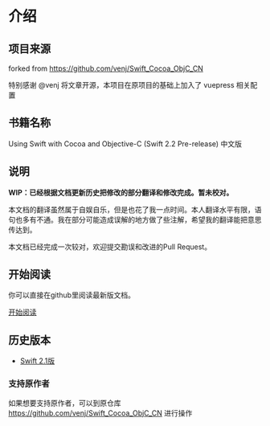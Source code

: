 # 介绍

## 项目来源
forked from https://github.com/venj/Swift_Cocoa_ObjC_CN

特别感谢 @venj 将文章开源，本项目在原项目的基础上加入了 vuepress 相关配置

## 书籍名称 
Using Swift with Cocoa and Objective-C (Swift 2.2 Pre-release) 中文版

## 说明

**WIP：已经根据文档更新历史把修改的部分翻译和修改完成。暂未校对。**

本文档的翻译虽然属于自娱自乐，但是也花了我一点时间。本人翻译水平有限，语句也多有不通。我在部分可能造成误解的地方做了些注解，希望我的翻译能把意思传达到。

本文档已经完成一次较对，欢迎提交勘误和改进的Pull Request。

## 开始阅读

你可以直接在github里阅读最新版文档。

[开始阅读](./0_目录.md)

## 历史版本

- [Swift 2.1版](https://github.com/venj/Swift_Cocoa_ObjC_CN/blob/1.0/0_目录.markdown)

### 支持原作者

如果想要支持原作者，可以到原仓库 https://github.com/venj/Swift_Cocoa_ObjC_CN 进行操作 
